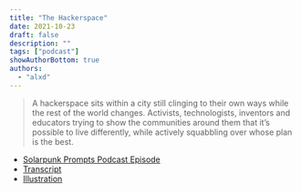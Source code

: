 ```yaml
---
title: "The Hackerspace"
date: 2021-10-23
draft: false
description: ""
tags: ["podcast"]
showAuthorBottom: true
authors:
  - "alxd"
---
```


> A hackerspace sits within a city still clinging to their own ways while the rest of the world changes. Activists, technologists, inventors and educators trying to show the communities around them that it’s possible to live differently, while actively squabbling over whose plan is the best.

- [Solarpunk Prompts Podcast Episode](https://podcast.tomasino.org/@SolarpunkPrompts/episodes/the-hackerspace)
- [Transcript](https://wiki.tomasino.org/writing/Solarpunk-Prompts---The-Hackerspace)
- [Illustration](art/the-lemonaut-hackerspace/)